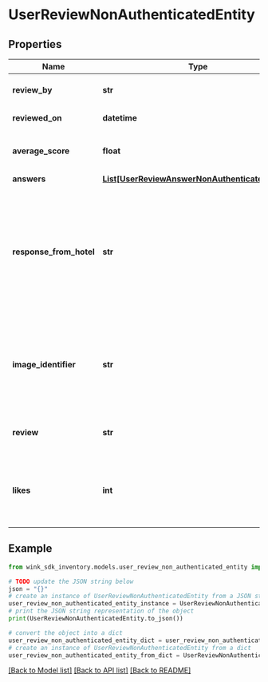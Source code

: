 # UserReviewNonAuthenticatedEntity


## Properties

Name | Type | Description | Notes
------------ | ------------- | ------------- | -------------
**review_by** | **str** | User details of creator of booking. | [optional] 
**reviewed_on** | **datetime** | Date of review. | [optional] 
**average_score** | **float** | Total points divided by number of questions. | [optional] 
**answers** | [**List[UserReviewAnswerNonAuthenticatedEntity]**](UserReviewAnswerNonAuthenticatedEntity.md) |  | [optional] 
**response_from_hotel** | **str** | Property can response to traveler review. Response goes on public review profile and can be seen by others. | [optional] 
**image_identifier** | **str** | Reviewer can upload her best picture from the property. Cloudinary image identifier. | [optional] 
**review** | **str** | Free text record created by traveler | [optional] 
**likes** | **int** | List of member identifiers who liked the reviewual review | [optional] 

## Example

```python
from wink_sdk_inventory.models.user_review_non_authenticated_entity import UserReviewNonAuthenticatedEntity

# TODO update the JSON string below
json = "{}"
# create an instance of UserReviewNonAuthenticatedEntity from a JSON string
user_review_non_authenticated_entity_instance = UserReviewNonAuthenticatedEntity.from_json(json)
# print the JSON string representation of the object
print(UserReviewNonAuthenticatedEntity.to_json())

# convert the object into a dict
user_review_non_authenticated_entity_dict = user_review_non_authenticated_entity_instance.to_dict()
# create an instance of UserReviewNonAuthenticatedEntity from a dict
user_review_non_authenticated_entity_from_dict = UserReviewNonAuthenticatedEntity.from_dict(user_review_non_authenticated_entity_dict)
```
[[Back to Model list]](../README.md#documentation-for-models) [[Back to API list]](../README.md#documentation-for-api-endpoints) [[Back to README]](../README.md)


